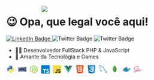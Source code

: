 <img src="https://media.giphy.com/media/kbRb4eyCNC0aMz5x68/giphy.gif" align="right" width="410px"></img>

# 😉 Opa, que legal você aqui!

<div id="badges">
  <a href = "https://github.com/risoflorais">
    <img src="https://img.shields.io/badge/LinkedIn-blue?style=for-the-badge&logo=linkedin&logoColor=white" alt="LinkedIn Badge"/>
  </a>
  <img src="https://img.shields.io/badge/Instagram-purple?style=for-the-badge&logo=Instagram&logoColor=white" alt="Twitter Badge"/>
  <img src="https://img.shields.io/badge/Portfolio-green?style=for-the-badge&logo=Portfolio&logoColor=white" alt="Twitter Badge"/>
</div>

 - 👨‍💻 Desenvolvedor FullStack PHP & JavaScript
 - 💙 Amante da Tecnológia e Games

<div>
  <img src="https://github.com/devicons/devicon/blob/master/icons/python/python-original.svg" title="python" alt="python" width="23" height="23"/>&nbsp;
  <img src="https://github.com/devicons/devicon/blob/master/icons/php/php-original.svg" title="php" alt="php" width="23" height="23"/>&nbsp;
  <img src="https://github.com/devicons/devicon/blob/master/icons/nodejs/nodejs-original.svg" title="nodejs" alt="nodejs" width="23" height="23"/>&nbsp;
  <img src="https://github.com/devicons/devicon/blob/master/icons/typescript/typescript-original.svg" title="typescript" alt="typescript" width="23" height="23"/>&nbsp;
  <img src="https://github.com/devicons/devicon/blob/master/icons/javascript/javascript-original.svg" title="JavaScript" alt="JavaScript" width="23" height="23"/>&nbsp;
  <img src="https://github.com/devicons/devicon/blob/master/icons/vuejs/vuejs-original.svg" title="vuejs" alt="vuejs" width="23" height="23"/>&nbsp;
  <img src="https://github.com/devicons/devicon/blob/master/icons/html5/html5-original.svg" title="HTML5" alt="HTML5" width="23" height="23"/>&nbsp;
  <img src="https://github.com/devicons/devicon/blob/master/icons/css3/css3-original.svg" title="css" alt="css" width="23" height="23"/>&nbsp;
  <img src="https://github.com/devicons/devicon/blob/master/icons/mysql/mysql-original.svg" title="mysql" alt="mysql" width="23" height="23"/>&nbsp;
  <img src="https://github.com/devicons/devicon/blob/master/icons/mongodb/mongodb-original.svg" title="mongodb" alt="mongodb" width="23" height="23"/>&nbsp;
  <img src="https://github.com/devicons/devicon/blob/master/icons/docker/docker-original.svg" title="docker" alt="docker" width="23" height="23"/>&nbsp;
  <img src="https://github.com/devicons/devicon/blob/master/icons/sass/sass-original.svg" title="sass" alt="sass" width="23" height="23"/>&nbsp;
</div>


